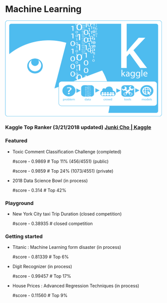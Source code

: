 # Machine Learning

![alt text](/image/KAGGLE+hUB101.png "cover_image")

### Kaggle Top Ranker (3/21/2018 updated) [Junki Cho | Kaggle](https://www.kaggle.com/jungi21cc)

### Featured

  - Toxic Comment Classification Challenge (completed)

      #score - 0.9869  # Top 11% (456/4551) (public)

      #score - 0.9859  # Top 24% (1073/4551) (private)

  - 2018 Data Science Bowl (in process)

      #score - 0.314  # Top 42%

### Playground

  - New York City taxi Trip Duration (closed competition)

      #score - 0.38935 # closed competition

### Getting started

  - Titanic : Machine Learning form disaster (in process)

      #score - 0.81339 # Top 6%

  - Digit Recognizer (in process)

      #score - 0.99457 # Top 17%

  - House Prices : Advanced Regression Techniques (in process)

      #score - 0.11560 # Top 9%
